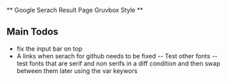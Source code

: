 ** Google Serach Result Page Gruvbox Style **




























## Main Todos 
- fix the input bar on top 
- A links when serach for github needs to be fixed 
-- Test other fonts 
-- test fonts that are serif and non serifs in a diff condition and then swap between them later using the var keywors

